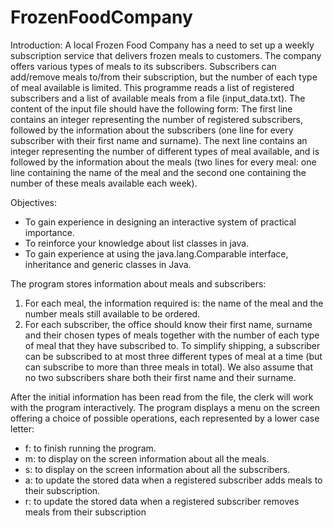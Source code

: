 # FrozenFoodCompany

Introduction: 
A local Frozen Food Company has a need to set up a weekly subscription service that delivers frozen meals to customers. The company offers various types of meals to its subscribers.
Subscribers can add/remove meals to/from their subscription, but the number of each type of meal available is limited.
This programme reads a list of registered subscribers and a list of available meals from a file (input_data.txt). The content of the input file should have the following form: 
The first line contains an integer representing the number of registered subscribers, followed by the information about the subscribers (one line for every subscriber with their first name and surname). The next line contains an integer representing the number of different types of meal available, and is followed by the information about the meals (two lines for every meal: one line containing the name of the meal and the second one containing the number of these meals available each week).

Objectives:
- To gain experience in designing an interactive system of practical importance.
- To reinforce your knowledge about list classes in java.
- To gain experience at using the java.lang.Comparable<E> interface, inheritance and generic classes in Java.


The program stores information about meals and subscribers:
1) For each meal, the information required is: the name of the meal and the number meals still available to be ordered.
2) For each subscriber, the office should know their first name, surname and their chosen types of meals together with the number of each type of meal that they have subscribed to. To simplify shipping, a subscriber can be subscribed to at most three different types of meal at a time (but can subscribe to more than three meals in total). We also assume that no two subscribers share both their first name and their surname.

After the initial information has been read from the file, the clerk will work with the program interactively.
The program displays a menu on the screen offering a choice of possible operations, each represented by a lower case letter:
* f: to finish running the program.
* m: to display on the screen information about all the meals.
* s: to display on the screen information about all the subscribers.
* a: to update the stored data when a registered subscriber adds meals to their subscription.
* r: to update the stored data when a registered subscriber removes meals from their subscription



